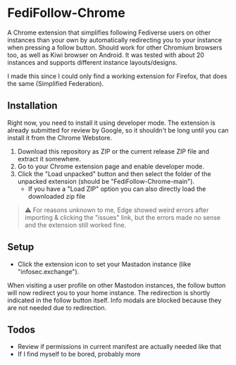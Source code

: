 # FediFollow-Chrome
A Chrome extension that simplifies following Fediverse users on other instances than your own by automatically redirecting you to your instance when pressing a follow button. Should work for other Chromium browsers too, as well as Kiwi browser on Android. It was tested with about 20 instances and supports different instance layouts/designs.

I made this since I could only find a working extension for Firefox, that does the same (Simplified Federation).

## Installation
Right now, you need to install it using developer mode. The extension is already submitted for review by Google, so it shouldn't be long until you can install it from the Chrome Webstore.
1. Download this repository as ZIP or the current release ZIP file and extract it somewhere.
2. Go to your Chrome extension page and enable developer mode.
3. Click the "Load unpacked" button and then select the folder of the unpacked extension (should be "FediFollow-Chrome-main").
    + If you have a "Load ZIP" option you can also directly load the downloaded zip file

> :warning: For reasons unknown to me, Edge showed weird errors after importing & clicking the "issues" link, but the errors made no sense and the extension still worked fine.

## Setup
- Click the extension icon to set your Mastadon instance (like "infosec.exchange").

When visiting a user profile on other Mastodon instances, the follow button will now redirect you to your home instance. The redirection is shortly indicated in the follow button itself. Info modals are blocked because they are not needed due to redirection.

## Todos
- Review if permissions in current manifest are actually needed like that
- If I find myself to be bored, probably more
